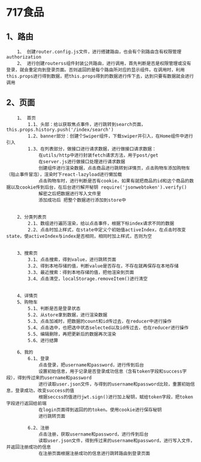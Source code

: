 # 717食品

  ## 1、路由
        1、 创建router.config.js文件，进行搭建路由，也会有个别路由含有权限管理authorization
        2、 进行创建routerss组件封装公共路由，进行调用，首先判断是否是权限管理或没有登录，就会重定向到登录页面。否则返回的是每个路由所对应的显示组件。在调用时，利用this.props进行得到数据，把this.props得到的数据进行传下去，达到只要有数据就会进行调用

  ## 2、页面
        1、 首页
            1.1、头部：给以获取焦点事件，进行跳转到search页面，this.props.history.push('/index/search')
            1.2、banner部分：创建个Swiper组件，下载swiper并引入，在Home组件中进行引入
            1.3、在列表部分，做接口进行请求数据，进行做接口请求数据：
                在utils/http中进行封装fetch请求方法，用于post/get
                在server.js进行做接口处理进行请求数据
                创建组件进行渲染数据，点击商品进行跳转到详情页，点击购物车添加购物车（阻止事件冒泡），渲染时下react-lazyload进行懒加载
                点击购物车时，进行判断是否有cookie，如果有就把商品的id和这个商品的数据以及cookie传到后台，在后台进行解开秘钥 require('jsonwebtoken').verify()
                解密之后把数据进行写入文件里
                添加成功后 把整个数据进行添加到store中


        2、分类列表页
            2.1、数组进行遍历渲染，给以点击事件，根据下标index请求不同的数据
            2.2、点击时加上样式，在state中定义个初始值activeIndex，在点击时改变state，使activeIndex与index是否相同，相同时加上样式，否则为空


        3、搜索页
            3.1、点击搜索，得到value，进行跳转页面
            3.2、得到本地存储的值，判断value是否存在，不存在就再保存在本地存储
            3.3、最近搜索：得到本地存储的值，把他渲染到页面
            3.4、点击清空，localStorage.removeItem()进行清空


        4、详情页
        5、购物车
            5.1、判断是否是登录状态
            5.2、从store拿到数据，进行渲染数据
            5.3、点击加减时，把数据的count和id传过去，在reducer中进行操作
            5.4、点击选中，也把选中状态selected以及id传过去，也在reducer进行操作
            5.5、编辑删除，再把更新后的数据再次渲染
            5.6、进行结算

        6、我的
            6.1、登录
                点击登录，把username和password，进行传到后台
                设置初始信息，用于记录是否登录成功信息（含有token字段和success字段），得到传过来的username和password
                进行读取user.json文件，与得到的username和password比较，重置初始信息，登录成功，改变success的值
                根据seccss的值进行jwt.sign()进行加上秘钥，赋给token字段，把token字段进行返回给前端
                在login页面得到返回的的token。使用cookie进行保存秘钥
                进行跳转页面

            6.2、注册
                点击注册，获取username和password，进行传到后台
                读取user.json文件，得到传过来的username和password，进行写入文件，并返回注册成功的信息
                在注册页面根据注册成功的信息进行跳转路由到登录页面






        
      



